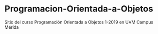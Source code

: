 # Programacion-Orientada-a-Objetos
Sitio del curso Programación Orientada a Objetos 1-2019 en UVM Campus Mérida
